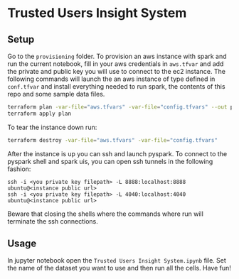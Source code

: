 # Trusted Users Insight System

## Setup
Go to the `provisioning` folder. To provision an aws instance with spark and run the current notebook, fill in your aws credentials in `aws.tfvar` and add the private and public key you will use to connect to the ec2 instance.
The following commands will launch the an aws instance of type defined in `conf.tfvar` and install everything needed to run spark, the contents of this repo and some sample data files.
```bash
terraform plan -var-file="aws.tfvars" -var-file="config.tfvars" --out plan
terraform apply plan
```
To tear the instance down run:
```bash
terraform destroy -var-file="aws.tfvars" -var-file="config.tfvars"
```
After the instance is up you can ssh and launch pyspark. To connect to the pyspark shell and spark uis, you can open ssh tunnels in the following fashion:
```
ssh -i <you private key filepath> -L 8888:localhost:8888 ubuntu@<instance public url>
ssh -i <you private key filepath> -L 4040:localhost:4040 ubuntu@<instance public url>
```
Beware that closing the shells where the commands where run will terminate the ssh connections.

## Usage
In jupyter notebook open the `Trusted Users Insight System.ipynb` file. Set the name of the dataset you want to use and then run all the cells. Have fun!
